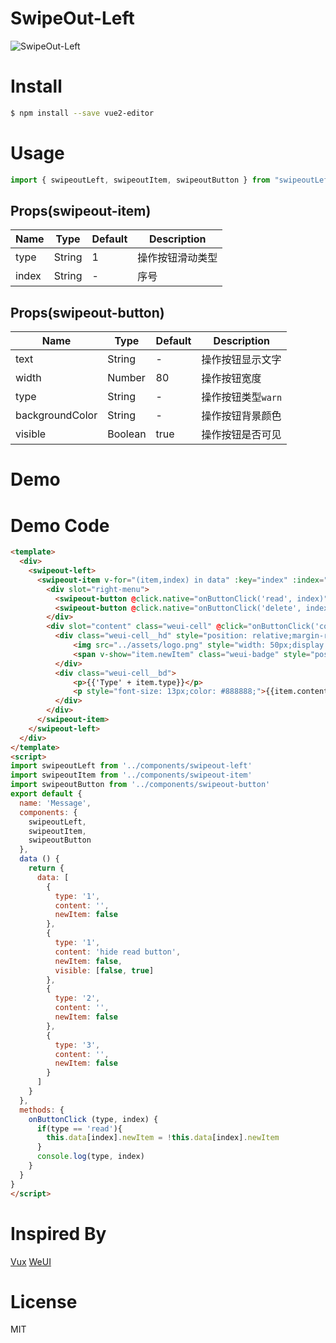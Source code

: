 # SwipeOut-Left
![SwipeOut-Left](https://www.dropbox.com/s/7com4d32zct44nc/Vue2Editor-Centered.png?raw=1)

# Install

```bash
$ npm install --save vue2-editor
```

# Usage

```javascript
import { swipeoutLeft, swipeoutItem, swipeoutButton } from "swipeoutLeft";
```

## Props(swipeout-item)

| Name                  | Type    | Default                                              | Description                                  |
| --------------------- | ------- | ---------------------------------------------------- | ---------------------------------------------|
| type                  | String  | 1                                                    | 操作按钮滑动类型                             |
| index                 | String  | -                                                    | 序号                                         |

## Props(swipeout-button)

| Name                  | Type    | Default                                              | Description                                  |
| --------------------- | ------- | ---------------------------------------------------- | ---------------------------------------------|
| text                  | String  | -                                                    | 操作按钮显示文字                             |
| width                 | Number  | 80                                                   | 操作按钮宽度                                 |
| type                  | String  | -                                                    | 操作按钮类型`warn`                           |
| backgroundColor       | String  | -                                                    | 操作按钮背景颜色                             |
| visible               | Boolean | true                                                 | 操作按钮是否可见                             |

# Demo



# Demo Code

```html
<template>
  <div>
    <swipeout-left>
      <swipeout-item v-for="(item,index) in data" :key="index" :index="index" :type="item.type">
        <div slot="right-menu">
          <swipeout-button @click.native="onButtonClick('read', index)" :visible="item.visible!=null?item.visible[0]:true" :width="120" background-color="#c8c8cd">{{item.newItem?"标为已读":"标为未读"}}</swipeout-button>
          <swipeout-button @click.native="onButtonClick('delete', index)" type="warn">删除</swipeout-button>
        </div>
        <div slot="content" class="weui-cell" @click="onButtonClick('content', index)">
          <div class="weui-cell__hd" style="position: relative;margin-right: 10px;">
              <img src="../assets/logo.png" style="width: 50px;display: block">
              <span v-show="item.newItem" class="weui-badge" style="position: absolute;top: -.4em;right: -.4em;">8</span>
          </div>
          <div class="weui-cell__bd">
              <p>{{'Type' + item.type}}</p>
              <p style="font-size: 13px;color: #888888;">{{item.content}}</p>
          </div>
        </div>
      </swipeout-item>
    </swipeout-left>
  </div>
</template>
<script>
import swipeoutLeft from '../components/swipeout-left'
import swipeoutItem from '../components/swipeout-item'
import swipeoutButton from '../components/swipeout-button'
export default {
  name: 'Message',
  components: {
    swipeoutLeft,
    swipeoutItem,
    swipeoutButton
  },
  data () {
    return {
      data: [
        {
          type: '1',
          content: '',
          newItem: false
        },
        {
          type: '1',
          content: 'hide read button',
          newItem: false,
          visible: [false, true]
        },
        {
          type: '2',
          content: '',
          newItem: false
        },
        {
          type: '3',
          content: '',
          newItem: false
        }
      ]
    }
  },
  methods: {
    onButtonClick (type, index) {
      if(type == 'read'){
        this.data[index].newItem = !this.data[index].newItem
      }
      console.log(type, index)
    }
  }
}
</script>
```

# Inspired By

[Vux](https://github.com/airyland/vux)
[WeUI](https://github.com/Tencent/weui)

# License

MIT
